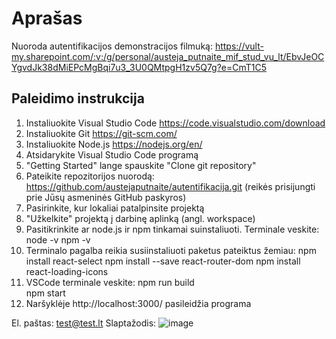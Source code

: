 # Aprašas

Nuoroda autentifikacijos demonstracijos filmuką: https://vult-my.sharepoint.com/:v:/g/personal/austeja_putnaite_mif_stud_vu_lt/EbvJeOCYgvdJk38dMiEPcMgBqi7u3_3U0QMtpgH1zv5Q7g?e=CmT1C5

## Paleidimo instrukcija

1. Instaliuokite Visual Studio Code https://code.visualstudio.com/download
2. Instaliuokite Git https://git-scm.com/
3. Instaliuokite Node.js https://nodejs.org/en/ 
4. Atsidarykite Visual Studio Code programą
5. "Getting Started" lange spauskite "Clone git repository"
6. Pateikite repozitorijos nuorodą: https://github.com/austejaputnaite/autentifikacija.git (reikės prisijungti prie Jūsų asmeninės GitHub paskyros)
7. Pasirinkite, kur lokaliai patalpinsite projektą
8. "Užkelkite" projektą į darbinę aplinką (angl. workspace)
9. Pasitikrinkite ar node.js ir npm tinkamai suinstaliuoti. Terminale veskite:
  node -v
  npm -v
10. Terminalo pagalba reikia susiinstaliuoti paketus pateiktus žemiau: 
  npm install react-select
  npm install --save react-router-dom
  npm install react-loading-icons
11. VSCode terminale veskite:
  npm run build  
  npm start 
12. Naršyklėje http://localhost:3000/ pasileidžia programa

El. paštas: test@test.lt
Slaptažodis: ![image](https://user-images.githubusercontent.com/84684996/119556603-e854ed00-bda7-11eb-93d8-f86f286b43c0.png)
